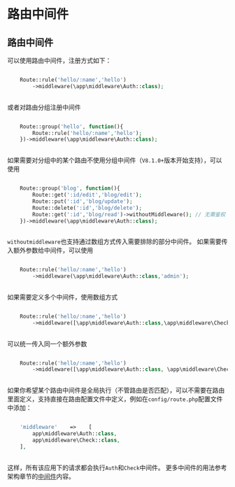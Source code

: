 # 路由中间件

## 路由中间件
可以使用路由中间件，注册方式如下：
```php

    Route::rule('hello/:name','hello')
    	->middleware(\app\middleware\Auth::class);
    

```
或者对路由分组注册中间件
```php

    Route::group('hello', function(){
    	Route::rule('hello/:name','hello');
    })->middleware(\app\middleware\Auth::class);
    

```
如果需要对分组中的某个路由不使用分组中间件（`V8.1.0+`版本开始支持），可以使用
```php

    Route::group('blog', function(){
    	Route::get(':id/edit','blog/edit');
    	Route::put(':id','blog/update');
    	Route::delete(':id','blog/delete');
    	Route::get(':id','blog/read')->withoutMiddleware(); // 无需鉴权
    })->middleware(\app\middleware\Auth::class);
    

```
`withoutmiddleware`也支持通过数组方式传入需要排除的部分中间件。
如果需要传入额外参数给中间件，可以使用
```php

    Route::rule('hello/:name','hello')
    	->middleware(\app\middleware\Auth::class,'admin');
    

```
如果需要定义多个中间件，使用数组方式
```php

    Route::rule('hello/:name','hello')
    	->middleware([\app\middleware\Auth::class,\app\middleware\Check::class]);
    

```
可以统一传入同一个额外参数
```php

    Route::rule('hello/:name','hello')
    	->middleware([\app\middleware\Auth::class, \app\middleware\Check::class], 'admin');
    

```
如果你希望某个路由中间件是全局执行（不管路由是否匹配），可以不需要在路由里面定义，支持直接在路由配置文件中定义，例如在`config/route.php`配置文件中添加：
```php

    'middleware'    =>    [
        app\middleware\Auth::class,
        app\middleware\Check::class,
    ],
    

```
这样，所有该应用下的请求都会执行`Auth`和`Check`中间件。
更多中间件的用法参考架构章节的[中间件](中间件.md)内容。
